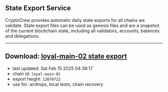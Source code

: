 ## State Export Service
CryptoCrew provides automatic daily state exports for all chains we validate. State export files can be used as genesis files and are a snapshot of the current blockchain state, including all validators, accounts, balances and delegations.

---
**Download: [loyal-main-02 state export](https://dl-eu2.ccvalidators.com/SERVICE/loyal/loyal-main-02_export_12070722.json)**
---

- last updated: Sat Feb 15 2025 04:38:17
- chain id: `loyal-main-02`
- export height: `12070722`
- use for: airdrops, local tests, chain recovery

